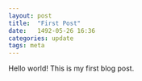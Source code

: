 ```yaml
---
layout: post
title:  "First Post"
date:   1492-05-26 16:36
categories: update
tags: meta
---
```

Hello world! This is my first blog post.